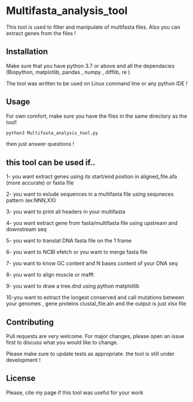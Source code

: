 # Multifasta_analysis_tool

This tool is used to filter and manipulate of multifasta files. Also you can extract genes from the files !

## Installation

Make sure that you have python 3.7 or above and all the dependacies (Biopython, matplotlib, pandas , numpy , difflib, re )

The tool was written to be used on Linux command line or any python IDE !

## Usage
For own comfort, make sure you have the files in the same directory as the tool!

```python
python3 Multifasta_analysis_tool.py

```
then just answer questions !

## this tool can be used if..
1- you want extract genes using its start/end postion in aligned_file.afa (more accurate) or fasta file

2- you want to exlude sequences in a multifasta file using sequneces pattern (ex:NNN,XX)

3- you want to  print all headers in your multifasta

4- you want extract gene from fasta/multifasta file using upstream and downstream seq

5- you want to translat DNA fasta file on the 1 frame

6- you want to NCBI efetch or you want to merge fasta file 

7- you want to know GC content and N bases content of your DNA seq

8- you want to align muscle or mafft

9- you want to draw a tree.dnd using python matplotlib

10-you want to extract the longest conserved and call mutations between your genomes , gene proteins clustal_file.aln and the output is just xlsx file 

## Contributing
Pull requests are very welcome. For major changes, please open an issue first to discuss what you would like to change.

Please make sure to update tests as appropriate.
the tool is still under development !
## License
Please, cite my page if this tool was useful for your work
